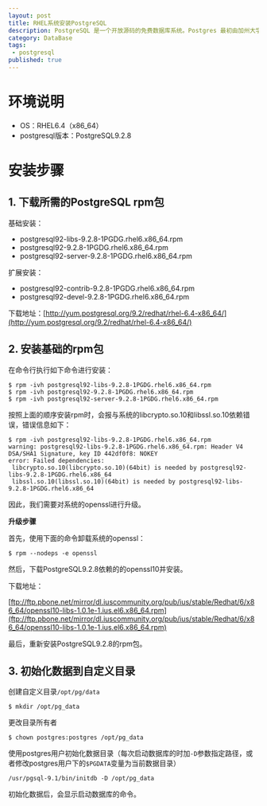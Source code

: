 ```yaml
---
layout: post
title: RHEL系统安装PostgreSQL
description: PostgreSQL 是一个开放源码的免费数据库系统。Postgres 最初由加州大学伯克利分校计算机科学系开发，倡导了很多关系对象的观念，这些观念现在已经用在一些商业数据库系统中。它提供了 SQL92/SQL99 语言支持，事务处理，引用集成，存储过程以及类型扩展。PostgreSQL 则是 Postgres 的一个开放源代码的后代。
category: DataBase
tags: 
 - postgresql
published: true
---
```


# 环境说明

- OS：RHEL6.4（x86_64）
- postgresql版本：PostgreSQL9.2.8

# 安装步骤

## 1. 下载所需的PostgreSQL rpm包

基础安装：

- postgresql92-libs-9.2.8-1PGDG.rhel6.x86_64.rpm
- postgresql92-9.2.8-1PGDG.rhel6.x86_64.rpm
- postgresql92-server-9.2.8-1PGDG.rhel6.x86_64.rpm

扩展安装：

- postgresql92-contrib-9.2.8-1PGDG.rhel6.x86_64.rpm
- postgresql92-devel-9.2.8-1PGDG.rhel6.x86_64.rpm

下载地址：[http://yum.postgresql.org/9.2/redhat/rhel-6.4-x86_64/](http://yum.postgresql.org/9.2/redhat/rhel-6.4-x86_64/)

## 2. 安装基础的rpm包

在命令行执行如下命令进行安装： 

```
$ rpm -ivh postgresql92-libs-9.2.8-1PGDG.rhel6.x86_64.rpm
$ rpm -ivh postgresql92-9.2.8-1PGDG.rhel6.x86_64.rpm
$ rpm -ivh postgresql92-server-9.2.8-1PGDG.rhel6.x86_64.rpm
```

按照上面的顺序安装rpm时，会报与系统的libcrypto.so.10和libssl.so.10依赖错误，错误信息如下：

```
$ rpm -ivh postgresql92-libs-9.2.8-1PGDG.rhel6.x86_64.rpm 
warning: postgresql92-libs-9.2.8-1PGDG.rhel6.x86_64.rpm: Header V4 DSA/SHA1 Signature, key ID 442df0f8: NOKEY
error: Failed dependencies:
 libcrypto.so.10(libcrypto.so.10)(64bit) is needed by postgresql92-libs-9.2.8-1PGDG.rhel6.x86_64
 libssl.so.10(libssl.so.10)(64bit) is needed by postgresql92-libs-9.2.8-1PGDG.rhel6.x86_64
```

因此，我们需要对系统的openssl进行升级。

**升级步骤**

首先，使用下面的命令卸载系统的openssl：

``` 
$ rpm --nodeps -e openssl
```

然后，下载PostgreSQL9.2.8依赖的的openssl10并安装。

下载地址：

[ftp://ftp.pbone.net/mirror/dl.iuscommunity.org/pub/ius/stable/Redhat/6/x86_64/openssl10-libs-1.0.1e-1.ius.el6.x86_64.rpm](ftp://ftp.pbone.net/mirror/dl.iuscommunity.org/pub/ius/stable/Redhat/6/x86_64/openssl10-libs-1.0.1e-1.ius.el6.x86_64.rpm)


最后，重新安装PostgreSQL9.2.8的rpm包。

## 3. 初始化数据到自定义目录

创建自定义目录`/opt/pg/data`

```
$ mkdir /opt/pg_data
```

更改目录所有者

```
$ chown postgres:postgres /opt/pg_data
```

使用postgres用户初始化数据目录（每次启动数据库的时加`-D`参数指定路径，或者修改postgres用户下的`$PGDATA`变量为当前数据目录）

```
/usr/pgsql-9.1/bin/initdb -D /opt/pg_data
```

初始化数据后，会显示启动数据库的命令。
